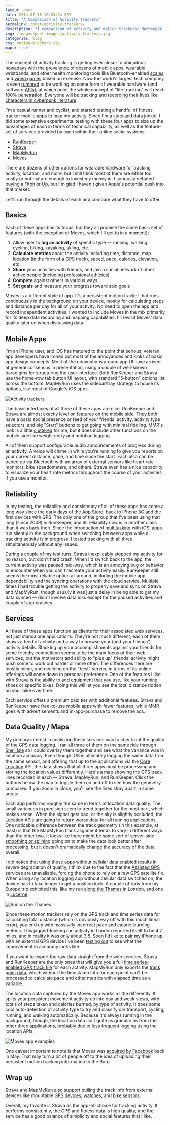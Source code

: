 ```yaml
---
layout: post
date: 2014-07-16 16:53:54 EST
title: "A Comparison of Activity Trackers"
permalink: /post/activity-trackers/
description: "A comparison of activity and motion trackers: RunKeeper, Strava, MapMyRun, and Moves."
img: /images/post-images/activity-trackers.jpg
categories: blog
css: motion-trackers.css
maps: true
---
```


The concept of activity tracking is getting ever closer to ubiquitous nowadays with the prevalence of dozens of mobile apps, wearable wristbands, and other health monitoring tools like Bluetooth-enabled [scales](http://vitrine.withings.com/eu/smart-body-analyzer.html) and [video games](http://wiifit.com/) based on exercise. Now the world's largest tech company is even [rumored](http://www.theverge.com/2014/6/6/5786456/apple-said-to-be-planning-october-event-to-unveil-wearable-device) to be working on some form of wearable hardware (and software [APIs](https://www.apple.com/ios/ios8/health/)), at which point the whole concept of "life tracking" will reach 100% penetration. Everyone will be tracking and recording their lives like [characters in cyberpunk literature](http://en.wikipedia.org/wiki/Snow_Crash#Metaverse).

I'm a casual runner and cyclist, and started testing a handful of fitness tracker mobile apps to map my activity. Since I'm a stats and data junkie, I did some extensive experimental testing with these four apps to size up the advantages of each in terms of technical capability, as well as the feature-set of services provided by each within their online social systems:

* [RunKeeper](http://runkeeper.com/)
* [Strava](http://www.strava.com/)
* [MapMyRun](http://www.mapmyrun.com/)
* [Moves](http://www.moves-app.com/)

There are dozens of other options for wearable hardware for tracking activity, location, and more, but I still think most of them are either too costly or not mature enough to invest my money in. I seriously debated buying a [Fitbit](http://www.fitbit.com/) or [Up](https://jawbone.com/up), but I'm glad I haven't given Apple's potential push into that market.

Let's run through the details of each and compare what they have to offer.

## Basics

Each of these apps has its focus, but they all promise the same basic set of features (with the exception of Moves, which I'll get to in a moment):

1. Allow user to **log an activity** of specific type &mdash; running, walking, cycling, hiking, kayaking, skiing, etc.
2. **Calculate metrics** about the activity including time, distance, map location (in the form of a GPS track), speed, pace, calories, elevation, etc.
3. **Share** your activities with friends, and join a social network of other active people (including [professional athletes](http://www.strava.com/activities/165962851))
4. **Compete** against others in various ways
5. **Set goals** and measure your progress toward said goals

Moves is a different style of app. It's a persistent motion tracker that runs continuously in the background on your device, mostly for calculating steps and distance per day for all of your activity. No need to open the app and record independent activities. I wanted to include Moves in the mix primarily for its deep data recording and mapping capabilities. I'll revisit Moves' data quality later on when discussing data.

## Mobile Apps

I'm an iPhone user, and iOS has matured to the point that serious, veteran app developers have ironed out most of the annoyances and kinks of basic app design concepts. Most of the conventions around app UI have arrived at general consensus in presentation, using a couple of well-known paradigms for structuring the user interface. Both RunKeeper and Strava use the home-row tab button UI layout, with standard "5-button" options list across the bottom. MapMyRun uses the sidebar/tray strategy to house its options, like most of Google's iOS apps.

![Activity trackers](/images/post-images/activity-apps.jpg)

The basic interfaces of all three of these apps are nice. RunKeeper and Strava are almost exactly level on features on the mobile side. They both have a basic social presence or feed of your friends' activity, activity type selectors, and big "Start" buttons to get going with minimal fiddling. MMR's look is a little [cluttered](https://cloudup.com/co0J-H_iN0t) for me, but it does include other functions on the mobile side like weight entry and nutrition logging.

All of them support configurable audio announcements of progress during an activity. A voice will chime in while you're running to give you reports on your current distance, pace, and time since the start. Each also can be paired up via Bluetooth with an array of external sensors like heart rate monitors, bike speedometers, and others. Strava even has a nice capability to visualize your heart rate metrics throughout the course of your activities if you use a monitor.

## Reliability

In my testing, the reliability and consistency of all of these apps has come a long way since the early days of the App Store, back to iPhone 3G and the first devices with GPS. The only one of the group that I've been using that long (since 2009) is RunKeeper, and its reliability now is in another class than it was back then. Since the introduction of [multitasking](http://www.macworld.com/article/1164616/how_ios_multitasking_really_works.html) with iOS, apps run silently in the background when switching between apps while a tracking activity is in progress. I tested tracking with all three simultaneously without any issues.

During a couple of my test runs, Strava inexplicably stopped my activity for no reason, but didn't hard crash. When I'd switch back to the app, the current activity was paused mid-way, which is an annoying bug or behavior to encounter when you can't recreate your activity easily. RunKeeper still seems the most reliable option all around, including the mobile app dependability and the syncing operations with the cloud service. Multiple times I had trouble getting the activity to properly save and sync on Strava and MapMyRun, though usually it was just a delay in being able to get my data synced &mdash; didn't involve data loss except for the paused activities and couple of app crashes.

## Services

All three of these apps function as clients for their associated web services, not just standalone applications. They're not much different; each of them shows a feed of activity and a way to browse your (and your friends') activity details. Stacking up your accomplishments against your friends for some friendly competition seems to be the main focus of their web services, but the motivators and ability to "plus up" friends' activity might push some to work out harder or more often. The differences here are mostly minor, and deciding on the "best" service in terms of its online offerings will come down to personal preference. One of the features I like with Strava is the ability to add equipment that you use, like your running shoes or specific bikes. Doing this will let you see the total distance ridden on your bike over time.

Each service offers a premium paid tier with additional features. Strava and RunKeeper have free-to-use mobile apps with fewer features, while MMR goes with advertisements and in-app-purchase to remove the ads.

## Data Quality / Maps

My primary interest in analyzing these services was to check out the quality of the GPS data logging. I ran all three of them on the same ride through [Snell Isle](http://en.wikipedia.org/wiki/Snell_Isle) so I could overlay them together and see what the variance was in location accuracy. Even though iOS is ultimately logging the same data from the same sensor, and offering that up to the applications via the [Core Location](https://developer.apple.com/library/ios/documentation/userexperience/Conceptual/LocationAwarenessPG/CoreLocation/CoreLocation.html) API, the data shows that all three apps must be processing and storing the location values differently. Here's a map showing the GPS track lines recorded in each &mdash; Strava, MapMyRun, and RunKeeper. Click the buttons below the map to toggle them on and off to see how the geometry compares. If you zoom in close, you'll see the lines stray apart in some areas:

<div id='map'></div>
<div id='menu-ui' class='menu-ui'></div>

Each app performs roughly the same in terms of location data quality. The small variances in precision seem to trend together for the most part, which makes sense. When the signal gets bad, or the sky is slightly occluded, the Location APIs are going to return worse data for all running applications. One noticable difference between the track geometry (in this example, at least) is that the MapMyRun track alignment tends to vary in different ways than the other two. It looks like there might be some sort of server-side [smoothing or splining](http://gis.stackexchange.com/questions/24827/how-to-smooth-the-polygons-in-a-contour-map) going on to make the data look better after processing, but it doesn't dramatically change the accuracy of the data overall.

I did notice that using these apps without cellular data enabled results in _severe_ degradation of quality, I think due to the fact that the [Assisted GPS](http://en.wikipedia.org/wiki/Assisted_GPS) services are unavailable, forcing the phone to rely on a raw GPS satellite fix. When using any location logging app without cellular data switched on, the device has to take longer to get a position lock. A couple of runs from my Europe trip exhibited this, like my run [along the Thames](http://www.strava.com/activities/143259424) in London, and one in [Lucerne](http://www.strava.com/activities/145669617).

![Run on the Thames](/images/post-images/thames-run.jpg)

Since these motion trackers rely on the GPS track and time series data for calculating total distance (which is obviously way off with this much linear error), you end up with massively incorrect pace and calorie-burning metrics. This jagged-looking run activity in London reported itself to be 4.7 miles, and in reality it was only about 3.5. Soon I'd like to pair my iPhone up with an external GPS device I've been [testing out](http://www.fulcrumapp.com/blog/gps-accuracy-experimentation/) to see what the improvement in accuracy looks like.

If you want to export the raw data straight from the web services, Strava and RunKeeper are the only ones that will give you a full [time series-enabled GPX track file](https://github.com/colemanm/motion-trackers/blob/gh-pages/data/snell_isle-strava.gpx) for each activity. MapMyRun only exports the [track point data](https://github.com/colemanm/motion-trackers/blob/gh-pages/data/snell_isle-mmr-raw.gpx), which without the timestamp info for each point can't be processed to calculate pace and other metrics with elapsed time as a variable.

The location data captured by the Moves app works a little differently. It splits your persistent movement activity up into day and week views, with totals of steps taken and calories burned, by type of activity. It does some cool auto-detection of activity type to try and classify car transport, cycling, running, and walking automatically. Because it's always running in the background, though, the location data isn't quite as granular as from the other three applications, probably due to less frequent logging using the location APIs.

![Moves app examples](/images/post-images/moves-app-screenshots.jpg)

One caveat important to note is that Moves was [acquired by Facebook](http://www.theverge.com/2014/5/6/5688334/moves-app-will-share-user-data-with-facebook) back in May. That may turn a lot of people off to the idea of uploading their persistent motion tracking information to the Borg.

## Wrap up

Strava and MapMyRun also support pulling the track info from external devices like mountable [GPS devices](https://buy.garmin.com/en-US/US/into-sports/cycling/edge-500/prod36728.html), [watches](http://www.magellangps.com/Echo), and [bike sensors](https://buy.garmin.com/en-US/US/shop-by-accessories/fitness-sensors/bike-speed-sensor-and-cadence-sensor/prod146897.html).

Overall, my favorite is Strava as the app-of-choice for tracking activity. It performs consistently, the GPS and fitness data is high quality, and the service has a good balance of simplicity and social features that I like.

<script>

L.mapbox.accessToken = 'pk.eyJ1IjoiY29sZW1hbm0iLCJhIjoieW8wN2lTNCJ9.j1zlDeYFSVAl8XWjaHY-5w';

var map = L.mapbox.map('map', 'colemanm.ijkico79').setView([27.8049,-82.6225], 14);
var layers = document.getElementById('menu-ui');

addLayer(L.mapbox.tileLayer('colemanm.j0wfjemi'), 'Strava', 1);
addLayer(L.mapbox.tileLayer('colemanm.bhqnz5mi'), 'RunKeeper', 2);
addLayer(L.mapbox.tileLayer('colemanm.v02akyb9'), 'MapMyRun', 3);

function addLayer(layer, name, zIndex) {
    layer
        .setZIndex(zIndex)
        .addTo(map);

    // Create a simple layer switcher that
    // toggles layers on and off.
    var link = document.createElement('a');
        link.href = '#';
        link.className = 'active';
        link.innerHTML = name;

    link.onclick = function(e) {
        e.preventDefault();
        e.stopPropagation();

        if (map.hasLayer(layer)) {
            map.removeLayer(layer);
            this.className = '';
        } else {
            map.addLayer(layer);
            this.className = 'active';
        }
    };

    layers.appendChild(link);
}
</script>
